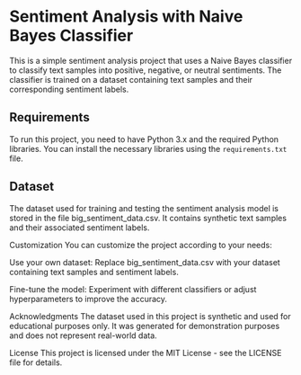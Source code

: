 # Sentiment Analysis with Naive Bayes Classifier

This is a simple sentiment analysis project that uses a Naive Bayes classifier to classify text samples into positive, negative, or neutral sentiments. The classifier is trained on a dataset containing text samples and their corresponding sentiment labels.

## Requirements

To run this project, you need to have Python 3.x and the required Python libraries. You can install the necessary libraries using the `requirements.txt` file.

## Dataset
The dataset used for training and testing the sentiment analysis model is stored in the file big_sentiment_data.csv. It contains synthetic text samples and their associated sentiment labels.

Customization
You can customize the project according to your needs:

Use your own dataset: Replace big_sentiment_data.csv with your dataset containing text samples and sentiment labels.

Fine-tune the model: Experiment with different classifiers or adjust hyperparameters to improve the accuracy.

Acknowledgments
The dataset used in this project is synthetic and used for educational purposes only. It was generated for demonstration purposes and does not represent real-world data.

License
This project is licensed under the MIT License - see the LICENSE file for details.



